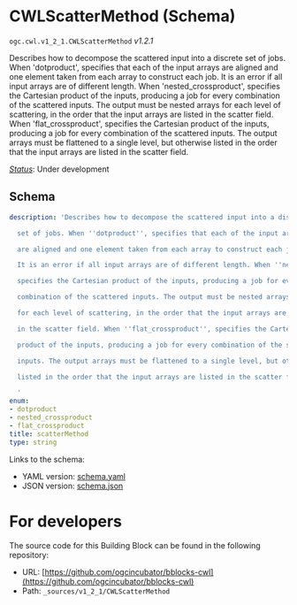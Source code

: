 
# CWLScatterMethod (Schema)

`ogc.cwl.v1_2_1.CWLScatterMethod` *v1.2.1*

Describes how to decompose the scattered input into a discrete
set of jobs. When 'dotproduct', specifies that each of the input arrays
are aligned and one element taken from each array to construct each job.
It is an error if all input arrays are of different length. When 'nested_crossproduct',
specifies the Cartesian product of the inputs, producing a job for every
combination of the scattered inputs. The output must be nested arrays
for each level of scattering, in the order that the input arrays are listed
in the scatter field. When 'flat_crossproduct', specifies the Cartesian
product of the inputs, producing a job for every combination of the scattered
inputs. The output arrays must be flattened to a single level, but otherwise
listed in the order that the input arrays are listed in the scatter field.


[*Status*](http://www.opengis.net/def/status): Under development

## Schema

```yaml
description: 'Describes how to decompose the scattered input into a discrete

  set of jobs. When ''dotproduct'', specifies that each of the input arrays

  are aligned and one element taken from each array to construct each job.

  It is an error if all input arrays are of different length. When ''nested_crossproduct'',

  specifies the Cartesian product of the inputs, producing a job for every

  combination of the scattered inputs. The output must be nested arrays

  for each level of scattering, in the order that the input arrays are listed

  in the scatter field. When ''flat_crossproduct'', specifies the Cartesian

  product of the inputs, producing a job for every combination of the scattered

  inputs. The output arrays must be flattened to a single level, but otherwise

  listed in the order that the input arrays are listed in the scatter field.

  '
enum:
- dotproduct
- nested_crossproduct
- flat_crossproduct
title: scatterMethod
type: string

```

Links to the schema:

* YAML version: [schema.yaml](https://ogcincubator.github.io/bblocks-cwl/build/annotated/cwl/v1_2_1/CWLScatterMethod/schema.json)
* JSON version: [schema.json](https://ogcincubator.github.io/bblocks-cwl/build/annotated/cwl/v1_2_1/CWLScatterMethod/schema.yaml)


# For developers

The source code for this Building Block can be found in the following repository:

* URL: [https://github.com/ogcincubator/bblocks-cwl](https://github.com/ogcincubator/bblocks-cwl)
* Path: `_sources/v1_2_1/CWLScatterMethod`

